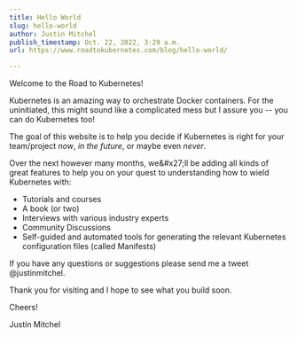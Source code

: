 ```yaml
---
title: Hello World
slug: hello-world
author: Justin Mitchel
publish_timestamp: Oct. 22, 2022, 3:29 a.m.
url: https://www.roadtokubernetes.com/blog/hello-world/

---
```


Welcome to the Road to Kubernetes!

Kubernetes is an amazing way to orchestrate Docker containers. For the uninitiated, this might sound like a complicated mess but I assure you -- you can do Kubernetes too!

The goal of this website is to help you decide if Kubernetes is right for your team/project _now_, _in the future_, or maybe even _never_. 

Over the next however many months, we&amp;#x27;ll be adding all kinds of great features to help you on your quest to understanding how to wield Kubernetes with:

- Tutorials and courses
- A book (or two)
- Interviews with various industry experts
- Community Discussions
- Self-guided and automated tools for generating the relevant Kubernetes configuration files (called Manifests)

If you have any questions or suggestions please send me a tweet @justinmitchel.

Thank you for visiting and I hope to see what you build soon.

Cheers!

Justin Mitchel
